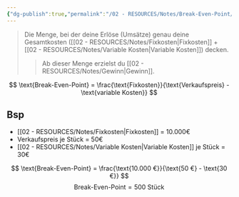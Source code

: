 ```yaml
---
{"dg-publish":true,"permalink":"/02 - RESOURCES/Notes/Break-Even-Point/","tags":["GFN/prüfungsrelevant/AP1/vorbereitung"],"noteIcon":"","updated":"2025-03-16T19:49:24.174+01:00"}
---
```


>Die Menge, bei der deine Erlöse (Umsätze) genau deine Gesamtkosten ([[02 - RESOURCES/Notes/Fixkosten\|Fixkosten]] + [[02 - RESOURCES/Notes/Variable Kosten\|Variable Kosten]]) decken.
>> Ab dieser Menge erzielst du [[02 - RESOURCES/Notes/Gewinn\|Gewinn]].


$$ 
\text{Break-Even-Point} = \frac{\text{Fixkosten}}{\text{Verkaufspreis} - \text{variable Kosten}}
$$

## Bsp

- [[02 - RESOURCES/Notes/Fixkosten\|Fixkosten]] = 10.000€
- Verkaufspreis je Stück = 50€
- [[02 - RESOURCES/Notes/Variable Kosten\|Variable Kosten]] je Stück = 30€



$$ 
\text{Break-Even-Point} = \frac{\text{10.000 €}}{\text{50 €} - \text{30 €}}
$$
$$ 
\text{Break-Even-Point} = \text{500 Stück}
$$